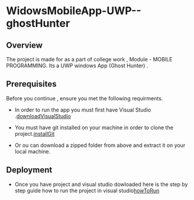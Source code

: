 # WidowsMobileApp-UWP--ghostHunter

## Overview 
 The project is made for as a part of college work , Module - MOBILE PROGRAMMING.
 Its a UWP windows App (Ghost Hunter) .
 
 ## Prerequisites 
 Before you continue , ensure you met the following requirments.
  * In order to run the app you must first have Visual Studio .[downloadVisualStudio](https://www.microsoft.com/en-ie/p/visual-studio-professional-2019/dg7gmgf0f6q1?cid=msft_web_collection&activetab=pivot%3aoverviewtab)
  
  * You must have git installed on your machine in order to clone the project.[installGit](https://gitforwindows.org/)
  
  * Or ou can download a zipped folder from above and extract it on your local machine.
  
  
  ## Deployment
  * Once you have project and visual studio dowloaded here is the step by step guide how to run the project in visual studio[howToRun](https://docs.microsoft.com/en-us/visualstudio/get-started/csharp/tutorial-uwp?view=vs-2019) 
  
  




